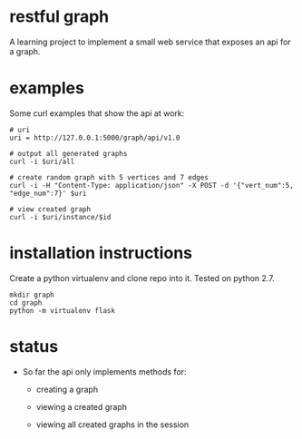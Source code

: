 # restful graph

A learning project to implement a small web service that exposes an api for a
graph.

# examples

Some curl examples that show the api at work:

    # uri
    uri = http://127.0.0.1:5000/graph/api/v1.0
    
    # output all generated graphs
    curl -i $uri/all
    
    # create random graph with 5 vertices and 7 edges
    curl -i -H "Content-Type: application/json" -X POST -d '{"vert_num":5, "edge_num":7}' $uri
    
    # view created graph
    curl -i $uri/instance/$id

# installation instructions

Create a python virtualenv and clone repo into it.  Tested on python 2.7.

    mkdir graph
    cd graph
    python -m virtualenv flask

# status

-   So far the api only implements methods for:
    
    -   creating a graph
    
    -   viewing a created graph
    
    -   viewing all created graphs in the session
